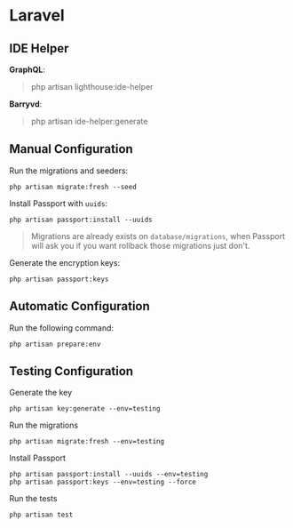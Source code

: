 # Laravel

## IDE Helper

**GraphQL**:

> php artisan lighthouse:ide-helper

**Barryvd**:

> php artisan ide-helper:generate

## Manual Configuration

Run the migrations and seeders:

```shell
php artisan migrate:fresh --seed
```

Install Passport with `uuids`:

```shell
php artisan passport:install --uuids
```

> Migrations are already exists on `database/migrations`, when Passport will ask you if you want rollback those migrations just don't.

Generate the encryption keys:

```shell
php artisan passport:keys
```

## Automatic Configuration

Run the following command:

```shell
php artisan prepare:env
```

## Testing Configuration

Generate the key

```shell
php artisan key:generate --env=testing
```

Run the migrations

```shell
php artisan migrate:fresh --env=testing
```

Install Passport

```shell
php artisan passport:install --uuids --env=testing
php artisan passport:keys --env=testing --force
```

Run the tests

```shell
php artisan test
```
